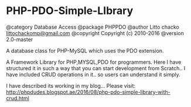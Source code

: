# PHP-PDO-Simple-LIbrary
@category Database Access
@package PHPPDO
@author Litto chacko littochackomp@gmail.com
@copyright Copyright (c) 2010-2016
@version 2.0-master

A database class for PHP-MySQL which uses the PDO extension.

A Framework Library for PHP,MYSQL,PDO for programmers. Here I have structured it in such a way that you can start development from Scratch.. I have included CRUD operations in it.. so users can understand it simply.

I have described its working in my blog... Please visit: http://phpdudes.blogspot.ae/2016/08/php-pdo-simple-library-with-crud.html


